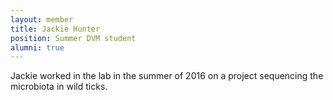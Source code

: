 ```yaml
---
layout: member
title: Jackie Hunter 
position: Summer DVM student
alumni: true
---
```


Jackie worked in the lab in the summer of 2016 on a project sequencing the microbiota in wild ticks.
